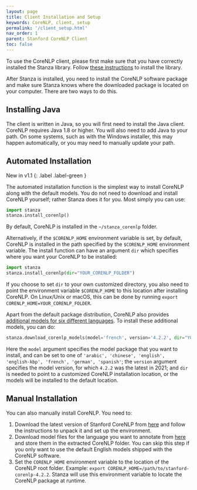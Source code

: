 ```yaml
---
layout: page
title: Client Installation and Setup
keywords: CoreNLP, client, setup
permalink: '/client_setup.html'
nav_order: 1
parent: Stanford CoreNLP Client
toc: false
---
```


To use the CoreNLP client, please first make sure that you have correctly installed the Stanza library. Follow [these instructions](installation_usage#installation) to install the library.

After Stanza is installed, you need to install the CoreNLP software package and make sure Stanza knows where the downloaded package is located on your computer. There are two ways to do this.

## Installing Java

The client is written in Java, so you will first need to install the
Java client.  CoreNLP requires Java 1.8 or higher.  You will also need
to add Java to your path.  On some systems, such as with the Windows
installer, this may happen automatically, or you may need to manually
update your path.

## Automated Installation

New in v1.1
{: .label .label-green }

The automated installation function is the simplest way to install CoreNLP along with the default models. You do not need to download and install CoreNLP yourself; rather Stanza does it for you. Most simply you can use:
```python
import stanza
stanza.install_corenlp()
```
By default, CoreNLP is installed in the `~/stanza_corenlp` folder.

Alternatively, if the `$CORENLP_HOME` environment variable is set, by default, CoreNLP is installed in the path specified by the `$CORENLP_HOME` environment variable. The install function can have an argument `dir` which specifies where you want your CoreNLP to be installed:
```python
import stanza
stanza.install_corenlp(dir="YOUR_CORENLP_FOLDER")
```
If you choose to set `dir` to your own customized directory, you also need to point the environment variable `$CORENLP_HOME` to this location after installing CoreNLP. On Linux/Unix or macOS, this can be done by running `export CORENLP_HOME=YOUR_CORENLP_FOLDER`.

Apart from the default package distribution, CoreNLP also provides [additional models for six different languages](https://stanfordnlp.github.io/CoreNLP/index.html#download). To install these additional models, you can do:
```python
stanza.download_corenlp_models(model='french', version='4.2.2', dir="YOUR_CORENLP_FOLDER")
```
Here the `model` argument specifies the model package that you want to install, and can be set to one of `'arabic', 'chinese', 'english', 'english-kbp', 'french', 'german', 'spanish'`; the `version` argument specifies the model version, for which `4.2.2` was the latest in 2021; and `dir` is needed to point to a customized CoreNLP installation location, or the models will be installed to the default location.


## Manual Installation

You can also manually install CoreNLP. You need to:

1. Download the latest version of Stanford CoreNLP from [here](https://stanfordnlp.github.io/CoreNLP/download.html) and follow the instructions to unpack it and set up the environment.
2. Download model files for the language you want to annotate from [here](https://stanfordnlp.github.io/CoreNLP/download.html) and store them in the extracted CoreNLP folder. You can skip this step if you only want to use the default English models shipped with the CoreNLP software.
3. Set the `CORENLP_HOME` environment variable to the location of the CoreNLP root folder.  Example: `export CORENLP_HOME=/path/to/stanford-corenlp-4.2.2`. Stanza will use this environment variable to locate the CoreNLP package at runtime.
